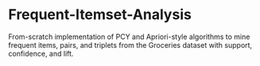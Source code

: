 # Frequent-Itemset-Analysis
From-scratch implementation of PCY and Apriori-style algorithms to mine frequent items, pairs, and triplets from the Groceries dataset with support, confidence, and lift.
